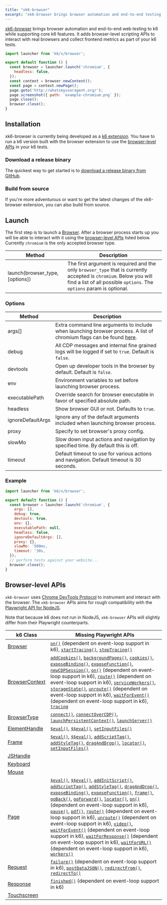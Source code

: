 ```yaml
---
title: "xk6-browser"
excerpt: "xk6-browser brings browser automation and end-to-end testing to k6 while supporting core k6 features. It allows you to interact with real browsers and collect frontend metrics as part of your k6 tests."
---
```


[xk6-browser](https://github.com/grafana/xk6-browser) brings browser automation and end-to-end web testing to k6 while supporting core k6 features. It adds browser-level scripting APIs to interact with real browsers and collect frontend metrics as part of your k6 tests.

<CodeGroup labels={[]}>

```javascript
import launcher from 'k6/x/browser';

export default function () {
  const browser = launcher.launch('chromium', {
    headless: false,
  });
  const context = browser.newContext();
  const page = context.newPage();
  page.goto('http://whatsmyuseragent.org/');
  page.screenshot({ path: `example-chromium.png` });
  page.close();
  browser.close();
}
```

</CodeGroup>

## Installation

xk6-browser is currently being developed as a [k6 extension](/extensions). You have to run a k6 version built with the browser extension to use the [browser-level APIs](#browser-level-apis) in your k6 tests.

### Download a release binary

The quickest way to get started is to [download a release binary from GitHub](https://github.com/grafana/xk6-browser/releases).

### Build from source

If you're more adventurous or want to get the latest changes of the xk6-browser extension, you can also build from source. 

<InstallationInstructions extensionUrl="github.com/grafana/xk6-browser"/>

## Launch

The first step is to launch a [Browser](/javascript-api/xk6-browser/browser). After a browser process starts up you will be able to interact with it using the [browser-level APIs](#browser-level-apis) listed below. Currently `chromium` is the only accepted browser type.

| Method                          | Description                                                                                                                                                                                 |
|---------------------------------|---------------------------------------------------------------------------------------------------------------------------------------------------------------------------------------------|
| launch(browser_type, [options]) | The first argument is required and the only `browser_type` that is currently accepted is `chromium`. Below you will find a list of all possible `options`. The `options` param is optional. |

### Options

| Method            | Description                                                                                                                                                                         |
|-------------------|-------------------------------------------------------------------------------------------------------------------------------------------------------------------------------------|
| args[]            | Extra command line arguments to include when launching browser process. A list of chromium flags can be found [here](https://peter.sh/experiments/chromium-command-line-switches/). |
| debug             | All CDP messages and internal fine grained logs will be logged if set to `true`. Default is `false`.                                                                                |
| devtools          | Open up developer tools in the browser by default. Default is `false`.                                                                                                              |
| env               | Environment variables to set before launching browser process.                                                                                                                      |
| executablePath    | Override search for browser executable in favor of specified absolute path.                                                                                                         |
| headless          | Show browser GUI or not. Defaults to `true`.                                                                                                                                        |
| ignoreDefaultArgs | Ignore any of the default arguments included when launching browser process.                                                                                                        |
| proxy             | Specify to set browser's proxy config.                                                                                                                                              |
| slowMo            | Slow down input actions and navigation by specified time. By default this is off.                                                                                                   |
| timeout           | Default timeout to use for various actions and navigation. Default timeout is 30 seconds.                                                                                           |

### Example

<CodeGroup labels={[]}>

<!-- eslint-skip -->

```javascript
import launcher from 'k6/x/browser';

export default function () {
  const browser = launcher.launch('chromium', {
    args: [],
    debug: true,
    devtools: true,
    env: {},
    executablePath: null,
    headless: false,
    ignoreDefaultArgs: [],
    proxy: {},
    slowMo: '500ms,
    timeout: '30s,
  });
  // perform tests against your website...
  browser.close();
}
```

</CodeGroup>

## Browser-level APIs

`xk6-browser` uses [Chrome DevTools Protocol](https://chromedevtools.github.io/devtools-protocol/) to instrument and interact with the browser. The `xk6-browser` APIs aims for rough compatibility with the [Playwright API for NodeJS](https://playwright.dev/docs/api/class-playwright). 

Note that because k6 does not run in NodeJS, `xk6-browser` APIs will slightly differ from their Playwright counterparts.

| k6 Class |  Missing Playwright APIs |
| - |  - |
| <BWIPT /> [Browser](/javascript-api/xk6-browser/browser/) | [`on()`](https://playwright.dev/docs/api/class-browser#browser-event-disconnected) (dependent on event-loop support in k6), [`startTracing()`](https://playwright.dev/docs/api/class-browser#browser-start-tracing), [`stopTracing()`](https://playwright.dev/docs/api/class-browser#browser-stop-tracing) |
| <BWIPT /> [BrowserContext](/javascript-api/xk6-browser/browsercontext/) | [`addCookies()`](https://playwright.dev/docs/api/class-browsercontext#browsercontextaddcookiescookies), [`backgroundPages()`](https://playwright.dev/docs/api/class-browsercontext#browser-context-background-pages), [`cookies()`](https://playwright.dev/docs/api/class-browsercontext#browser-context-cookies), [`exposeBinding()`](https://playwright.dev/docs/api/class-browsercontext#browser-context-expose-binding), [`exposeFunction()`](https://playwright.dev/docs/api/class-browsercontext#browser-context-expose-function), [`newCDPSession()`](https://playwright.dev/docs/api/class-browsercontext#browser-context-new-cdp-session), [`on()`](https://playwright.dev/docs/api/class-browsercontext#browser-context-event-background-page) (dependent on event-loop support in k6), [`route()`](https://playwright.dev/docs/api/class-browsercontext#browser-context-route) (dependent on event-loop support in k6), [`serviceWorkers()`](https://playwright.dev/docs/api/class-browsercontext#browser-context-service-workers), [`storageState()`](https://playwright.dev/docs/api/class-browsercontext#browser-context-storage-state), [`unroute()`](https://playwright.dev/docs/api/class-browsercontext#browser-context-unroute) (dependent on event-loop support in k6), [`waitForEvent()`](https://playwright.dev/docs/api/class-browsercontext#browser-context-wait-for-event) (dependent on event-loop support in k6), [`tracing`](https://playwright.dev/docs/api/class-browsercontext#browser-context-tracing) |
| <BWIPT /> [BrowserType](/javascript-api/xk6-browser/browsertype/) | [`connect()`](https://playwright.dev/docs/api/class-browsertype#browser-type-connect), [`connectOverCDP()`](https://playwright.dev/docs/api/class-browsertype#browser-type-connect-over-cdp), [`launchPersistentContext()`](https://playwright.dev/docs/api/class-browsertype#browsertypelaunchpersistentcontextuserdatadir-options), [`launchServer()`](https://playwright.dev/docs/api/class-browsertype#browsertypelaunchserveroptions) |
| <BWIPT /> [ElementHandle](/javascript-api/xk6-browser/elementhandle/) | [`$eval()`](https://playwright.dev/docs/api/class-elementhandle#element-handle-eval-on-selector), [`$$eval()`](https://playwright.dev/docs/api/class-elementhandle#element-handle-eval-on-selector-all), [`setInputFiles()`](https://playwright.dev/docs/api/class-elementhandle#element-handle-set-input-files) |
| <BWIPT /> [Frame](/javascript-api/xk6-browser/frame/) | [`$eval()`](https://playwright.dev/docs/api/class-frame#frame-eval-on-selector), [`$$eval()`](https://playwright.dev/docs/api/class-frame#frame-eval-on-selector-all), [`addScriptTag()`](https://playwright.dev/docs/api/class-frame#frame-add-script-tag), [`addStyleTag()`](https://playwright.dev/docs/api/class-frame#frame-add-style-tag), [`dragAndDrop()`](https://playwright.dev/docs/api/class-frame#frame-drag-and-drop), [`locator()`](https://playwright.dev/docs/api/class-frame#frame-locator), [`setInputFiles()`](https://playwright.dev/docs/api/class-frame#frame-set-input-files) |
| [JSHandle](/javascript-api/xk6-browser/jshandle) |  |
| [Keyboard](/javascript-api/xk6-browser/keyboard/) |  |
| [Mouse](/javascript-api/xk6-browser/mouse/) | |
| <BWIPT /> [Page](/javascript-api/xk6-browser/page/) | [`$eval()`](https://playwright.dev/docs/api/class-page#page-eval-on-selector), [`$$eval()`](https://playwright.dev/docs/api/class-page#page-eval-on-selector-all), [`addInitScript()`](https://playwright.dev/docs/api/class-page#page-add-init-script), [`addScriptTag()`](https://playwright.dev/docs/api/class-page#page-add-script-tag), [`addStyleTag()`](https://playwright.dev/docs/api/class-page#page-add-style-tag), [`dragAndDrop()`](https://playwright.dev/docs/api/class-page#page-drag-and-drop), [`exposeBinding()`](https://playwright.dev/docs/api/class-page#page-expose-binding), [`exposeFunction()`](https://playwright.dev/docs/api/class-page#page-expose-function), [`frame()`](https://playwright.dev/docs/api/class-page#page-frame), [`goBack()`](https://playwright.dev/docs/api/class-page#page-go-back), [`goForward()`](https://playwright.dev/docs/api/class-page#page-go-forward), [`locator()`](https://playwright.dev/docs/api/class-page#page-locator), [`on()`](https://playwright.dev/docs/api/class-page#page-event-close) (dependent on event-loop support in k6), [`pause()`](https://playwright.dev/docs/api/class-page#page-pause), [`pdf()`](https://playwright.dev/docs/api/class-page#page-pdf), [`route()`](https://playwright.dev/docs/api/class-page#page-route) (dependent on event-loop support in k6), [`unroute()`](https://playwright.dev/docs/api/class-page#page-unroute) (dependent on event-loop support in k6), [`video()`](https://playwright.dev/docs/api/class-page#page-video), [`waitForEvent()`](https://playwright.dev/docs/api/class-page#page-wait-for-event) (dependent on event-loop support in k6), [`waitForResponse()`](https://playwright.dev/docs/api/class-page#page-wait-for-response) (dependent on event-loop support in k6), [`waitForURL()`](https://playwright.dev/docs/api/class-page#page-wait-for-url) (dependent on event-loop support in k6), [`workers()`](https://playwright.dev/docs/api/class-page#page-workers) |
| <BWIPT /> [Request](/javascript-api/xk6-browser/request/) | [`failure()`](https://playwright.dev/docs/api/class-request#request-failure) (dependent on event-loop support in k6), [`postDataJSON()`](https://playwright.dev/docs/api/class-request#request-post-data-json), [`redirectFrom()`](https://playwright.dev/docs/api/class-request#request-redirected-from), [`redirectTo()`](https://playwright.dev/docs/api/class-request#request-redirected-to) |
| <BWIPT /> [Response](/javascript-api/xk6-browser/response/) | [`finished()`](https://playwright.dev/docs/api/class-response#response-finished) (dependent on event-loop support in k6) |
| [Touchscreen](/javascript-api/xk6-browser/touchscreen/) |  |

